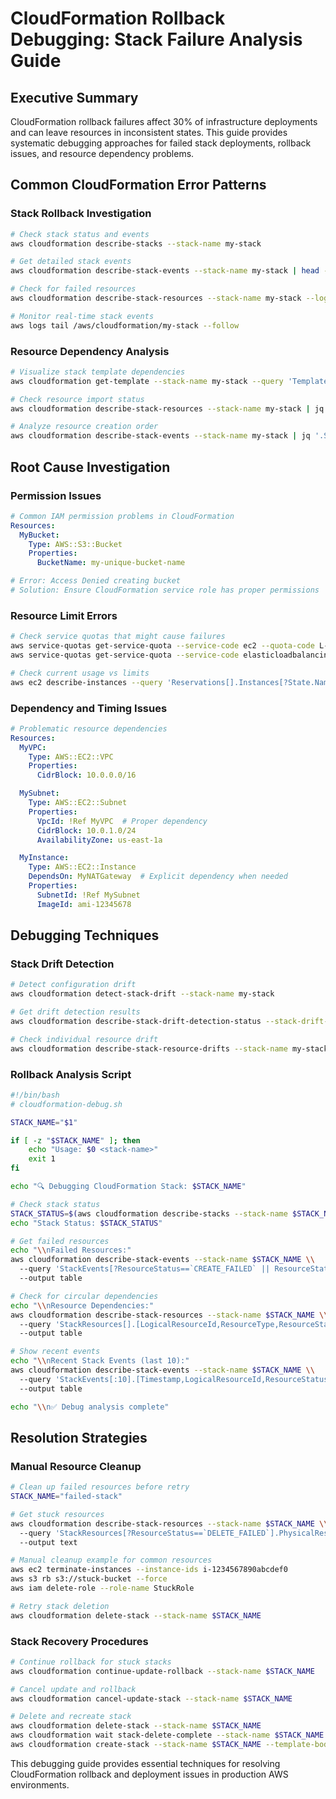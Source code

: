 # CloudFormation Rollback Debugging: Stack Failure Analysis Guide

## Executive Summary

CloudFormation rollback failures affect 30% of infrastructure deployments and can leave resources in inconsistent states. This guide provides systematic debugging approaches for failed stack deployments, rollback issues, and resource dependency problems.

## Common CloudFormation Error Patterns

### Stack Rollback Investigation
```bash
# Check stack status and events
aws cloudformation describe-stacks --stack-name my-stack

# Get detailed stack events
aws cloudformation describe-stack-events --stack-name my-stack | head -20

# Check for failed resources
aws cloudformation describe-stack-resources --stack-name my-stack --logical-resource-id FailedResource

# Monitor real-time stack events
aws logs tail /aws/cloudformation/my-stack --follow
```

### Resource Dependency Analysis
```bash
# Visualize stack template dependencies
aws cloudformation get-template --stack-name my-stack --query 'TemplateBody' > template.json

# Check resource import status
aws cloudformation describe-stack-resources --stack-name my-stack | jq '.StackResources[] | select(.ResourceStatus | contains("FAILED"))'

# Analyze resource creation order
aws cloudformation describe-stack-events --stack-name my-stack | jq '.StackEvents[] | {Time: .Timestamp, Resource: .LogicalResourceId, Status: .ResourceStatus, Reason: .ResourceStatusReason}' | head -20
```

## Root Cause Investigation

### Permission Issues
```yaml
# Common IAM permission problems in CloudFormation
Resources:
  MyBucket:
    Type: AWS::S3::Bucket
    Properties:
      BucketName: my-unique-bucket-name

# Error: Access Denied creating bucket
# Solution: Ensure CloudFormation service role has proper permissions
```

### Resource Limit Errors
```bash
# Check service quotas that might cause failures
aws service-quotas get-service-quota --service-code ec2 --quota-code L-1216C47A  # On-Demand instances
aws service-quotas get-service-quota --service-code elasticloadbalancing --quota-code L-E9E9831D  # ALBs per region

# Check current usage vs limits
aws ec2 describe-instances --query 'Reservations[].Instances[?State.Name==`running`] | length(@)'
```

### Dependency and Timing Issues
```yaml
# Problematic resource dependencies
Resources:
  MyVPC:
    Type: AWS::EC2::VPC
    Properties:
      CidrBlock: 10.0.0.0/16

  MySubnet:
    Type: AWS::EC2::Subnet
    Properties:
      VpcId: !Ref MyVPC  # Proper dependency
      CidrBlock: 10.0.1.0/24
      AvailabilityZone: us-east-1a

  MyInstance:
    Type: AWS::EC2::Instance
    DependsOn: MyNATGateway  # Explicit dependency when needed
    Properties:
      SubnetId: !Ref MySubnet
      ImageId: ami-12345678
```

## Debugging Techniques

### Stack Drift Detection
```bash
# Detect configuration drift
aws cloudformation detect-stack-drift --stack-name my-stack

# Get drift detection results
aws cloudformation describe-stack-drift-detection-status --stack-drift-detection-id drift-detection-id

# Check individual resource drift
aws cloudformation describe-stack-resource-drifts --stack-name my-stack
```

### Rollback Analysis Script
```bash
#!/bin/bash
# cloudformation-debug.sh

STACK_NAME="$1"

if [ -z "$STACK_NAME" ]; then
    echo "Usage: $0 <stack-name>"
    exit 1
fi

echo "🔍 Debugging CloudFormation Stack: $STACK_NAME"

# Check stack status
STACK_STATUS=$(aws cloudformation describe-stacks --stack-name $STACK_NAME --query 'Stacks[0].StackStatus' --output text)
echo "Stack Status: $STACK_STATUS"

# Get failed resources
echo "\\nFailed Resources:"
aws cloudformation describe-stack-events --stack-name $STACK_NAME \\
  --query 'StackEvents[?ResourceStatus==`CREATE_FAILED` || ResourceStatus==`UPDATE_FAILED` || ResourceStatus==`DELETE_FAILED`].[Timestamp,LogicalResourceId,ResourceStatus,ResourceStatusReason]' \\
  --output table

# Check for circular dependencies
echo "\\nResource Dependencies:"
aws cloudformation describe-stack-resources --stack-name $STACK_NAME \\
  --query 'StackResources[].[LogicalResourceId,ResourceType,ResourceStatus]' \\
  --output table

# Show recent events
echo "\\nRecent Stack Events (last 10):"
aws cloudformation describe-stack-events --stack-name $STACK_NAME \\
  --query 'StackEvents[:10].[Timestamp,LogicalResourceId,ResourceStatus,ResourceStatusReason]' \\
  --output table

echo "\\n✅ Debug analysis complete"
```

## Resolution Strategies

### Manual Resource Cleanup
```bash
# Clean up failed resources before retry
STACK_NAME="failed-stack"

# Get stuck resources
aws cloudformation describe-stack-resources --stack-name $STACK_NAME \\
  --query 'StackResources[?ResourceStatus==`DELETE_FAILED`].PhysicalResourceId' \\
  --output text

# Manual cleanup example for common resources
aws ec2 terminate-instances --instance-ids i-1234567890abcdef0
aws s3 rb s3://stuck-bucket --force
aws iam delete-role --role-name StuckRole

# Retry stack deletion
aws cloudformation delete-stack --stack-name $STACK_NAME
```

### Stack Recovery Procedures
```bash
# Continue rollback for stuck stacks
aws cloudformation continue-update-rollback --stack-name $STACK_NAME

# Cancel update and rollback
aws cloudformation cancel-update-stack --stack-name $STACK_NAME

# Delete and recreate stack
aws cloudformation delete-stack --stack-name $STACK_NAME
aws cloudformation wait stack-delete-complete --stack-name $STACK_NAME
aws cloudformation create-stack --stack-name $STACK_NAME --template-body file://template.yaml
```

This debugging guide provides essential techniques for resolving CloudFormation rollback and deployment issues in production AWS environments.